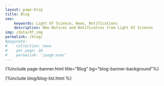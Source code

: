 ```yaml
---
layout: page-blog
title: Blog
seo: 
    keywords: Light Of Science, News, Notifications
    description: New Notices and Notificatios from Light Of Science
img: /data/df.img
permalink: /blog/
#paginate: 
#    collection: news
#    per_page: 10
#    permalink: '/page:num/'
---
```


{%include page-banner.html title="Blog" bg="blog-banner-background"%}

<div class="content-wrapper">
    <div class="content">
        {%include blog/blog-list.html %}
    </div>
</div>

